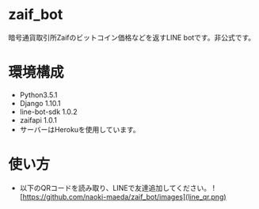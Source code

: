 # zaif_bot
暗号通貨取引所Zaifのビットコイン価格などを返すLINE botです。非公式です。

# 環境構成
* Python3.5.1
* Django 1.10.1
* line-bot-sdk 1.0.2
* zaifapi 1.0.1
* サーバーはHerokuを使用しています。

# 使い方
* 以下のQRコードを読み取り、LINEで友達追加してください。
![https://github.com/naoki-maeda/zaif_bot/images](line_qr.png)
